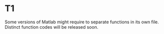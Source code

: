 # T1

Some versions of Matlab might require to separate functions in its own file. Distinct function codes will be released soon.



